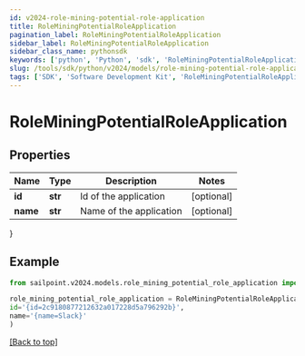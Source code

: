 ```yaml
---
id: v2024-role-mining-potential-role-application
title: RoleMiningPotentialRoleApplication
pagination_label: RoleMiningPotentialRoleApplication
sidebar_label: RoleMiningPotentialRoleApplication
sidebar_class_name: pythonsdk
keywords: ['python', 'Python', 'sdk', 'RoleMiningPotentialRoleApplication', 'V2024RoleMiningPotentialRoleApplication'] 
slug: /tools/sdk/python/v2024/models/role-mining-potential-role-application
tags: ['SDK', 'Software Development Kit', 'RoleMiningPotentialRoleApplication', 'V2024RoleMiningPotentialRoleApplication']
---
```


# RoleMiningPotentialRoleApplication


## Properties

Name | Type | Description | Notes
------------ | ------------- | ------------- | -------------
**id** | **str** | Id of the application | [optional] 
**name** | **str** | Name of the application | [optional] 
}

## Example

```python
from sailpoint.v2024.models.role_mining_potential_role_application import RoleMiningPotentialRoleApplication

role_mining_potential_role_application = RoleMiningPotentialRoleApplication(
id='{id=2c9180877212632a017228d5a796292b}',
name='{name=Slack}'
)

```
[[Back to top]](#) 

